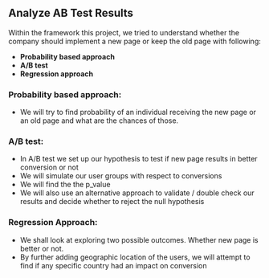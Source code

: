 ## Analyze AB Test Results
Within the framework this project, we tried to understand whether the company should implement a new page or keep the old page with following:

- **Probability based approach**
- **A/B test**
- **Regression approach**

### Probability based approach:
- We will try to find probability of an individual receiving the new page or an old page and what are the chances of those.

### A/B test:
- In A/B test we set up our hypothesis to test if new page results in better conversion or not
- We will simulate our user groups with respect to conversions
- We will find the the p_value
- We will also use an alternative approach to validate / double check our results and decide whether to reject the null hypothesis

### Regression Approach:

- We shall look at exploring two possible outcomes. Whether new page is better or not.
- By further adding geographic location of the users, we will attempt to find if any specific country had an impact on conversion